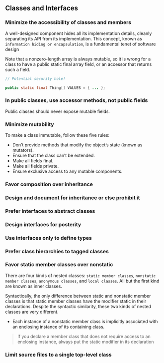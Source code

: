 ## Classes and Interfaces

### Minimize the accessibility of classes and members

A well-designed component hides all its implementation details, cleanly separating its API from its implementation.
This concept, known as `information hiding or encapsulation`, is a fundamental tenet of software design

Note that a nonzero-length array is always mutable, so it is wrong for a class to have a public static final array field, or an accessor that returns such a field.

```java
// Potential security hole!

public static final Thing[] VALUES = { ... };
```

### In public classes, use accessor methods, not public fields

Public classes should never expose mutable fields.

### Minimize mutability

To make a class immutable, follow these five rules:

- Don’t provide methods that modify the object’s state (known as mutators).
- Ensure that the class can’t be extended.
- Make all fields final. 
- Make all fields private. 
- Ensure exclusive access to any mutable components. 

### Favor composition over inheritance

### Design and document for inheritance or else prohibit it

### Prefer interfaces to abstract classes

### Design interfaces for posterity

### Use interfaces only to define types

### Prefer class hierarchies to tagged classes

### Favor static member classes over nonstatic

There are four kinds of nested classes: `static member classes`, `nonstatic member classes`, `anonymous classes`, and `local classes`. All but the first kind are known as inner classes. 

Syntactically, the only difference between static and nonstatic member classes is that static member classes have the modifier static in their declarations. Despite the syntactic similarity, these two kinds of nested classes are very different. 
- Each instance of a nonstatic member class is implicitly associated with an enclosing instance of its containing class. 

> If you declare a member class that does not require access to an enclosing instance, always put the static modifier in its declaration

### Limit source files to a single top-level class